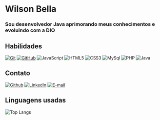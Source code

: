 # Wilson Bella 

### Sou desenvolvedor Java aprimorando meus conhecimentos e evoluindo com a DIO

## Habilidades

[![Git](https://img.shields.io/badge/Git-000?style=for-the-badge&logo=git&logoColor=E94D5F)](https://git-scm.com/doc)
[![GitHub](https://img.shields.io/badge/GitHub-000?style=for-the-badge&logo=github&logoColor=30A3DC)](https://docs.github.com/)
![JavaScript](https://img.shields.io/badge/JavaScript-000?style=for-the-badge&logo=javascript)
![HTML5](https://img.shields.io/badge/HTML5-000?style=for-the-badge&logo=html5)
![CSS3](https://img.shields.io/badge/CSS3-000?style=for-the-badge&logo=css3&logoColor=264CE4)
![MySql](https://img.shields.io/badge/MySql-000?style=for-the-badge&logo=mysql)
![PHP](https://img.shields.io/badge/PHP-000?style=for-the-badge&logo=PHP)
![Java](https://img.shields.io/badge/Java-000?style=for-the-badge&logo=java)

## Contato

[![Github](https://img.shields.io/badge/Github-000?style=for-the-badge&logo=github)](https://github.com/wilsonbella)
[![LinkedIn](https://img.shields.io/badge/LinkedIn-000?style=for-the-badge&logo=linkedin&logoColor=0E76A8)](https://www.linkedin.com/in/wilson-bella/)
[![E-mail](https://img.shields.io/badge/-Email-000?style=for-the-badge&logo=gmail&logoColor=E94D5F)](mailto:wilsonbella880@gmail.com)

## Linguagens usadas 

![Top Langs](https://github-readme-stats-git-masterrstaa-rickstaa.vercel.app/api/top-langs/?username=wilsonbella&bg_color=000&border_color=30A3DC&title_color=E94D5F&text_color=FFF)